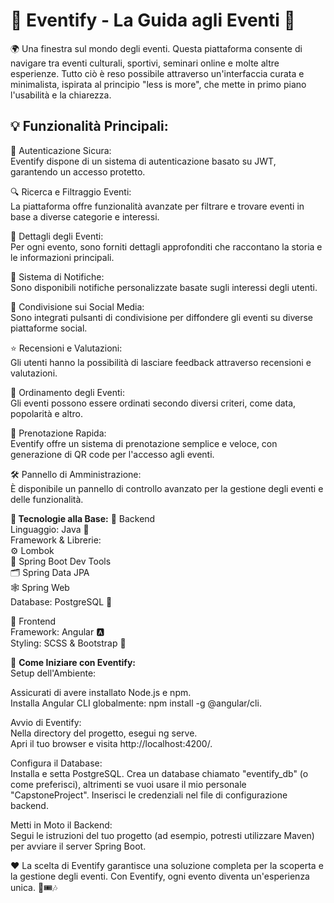 <h1> 🎉 Eventify - La Guida agli Eventi 🎉 </h1>

🌍 Una finestra sul mondo degli eventi. Questa piattaforma consente di navigare tra eventi culturali, sportivi, seminari online e molte altre esperienze. Tutto ciò è reso possibile attraverso un'interfaccia curata e minimalista, ispirata al principio "less is more", che mette in primo piano l'usabilità e la chiarezza.

<h2>💡 Funzionalità Principali:</h2>

🔐 Autenticazione Sicura: <br>
Eventify dispone di un sistema di autenticazione basato su JWT, garantendo un accesso protetto.

🔍 Ricerca e Filtraggio Eventi: <br>
La piattaforma offre funzionalità avanzate per filtrare e trovare eventi in base a diverse categorie e interessi.

📅 Dettagli degli Eventi: <br>
Per ogni evento, sono forniti dettagli approfonditi che raccontano la storia e le informazioni principali.

📣 Sistema di Notifiche: <br>
Sono disponibili notifiche personalizzate basate sugli interessi degli utenti.

📱 Condivisione sui Social Media: <br>
Sono integrati pulsanti di condivisione per diffondere gli eventi su diverse piattaforme social.

⭐ Recensioni e Valutazioni: <br>
Gli utenti hanno la possibilità di lasciare feedback attraverso recensioni e valutazioni.

🔄 Ordinamento degli Eventi: <br>
Gli eventi possono essere ordinati secondo diversi criteri, come data, popolarità e altro.

🎫 Prenotazione Rapida: <br>
Eventify offre un sistema di prenotazione semplice e veloce, con generazione di QR code per l'accesso agli eventi.

🛠️ Pannello di Amministrazione: <br>
È disponibile un pannello di controllo avanzato per la gestione degli eventi e delle funzionalità.

**🚀 Tecnologie alla Base:** 
🔧 Backend <br>
Linguaggio: Java 🌿 <br>
Framework & Librerie: <br>
⚙️ Lombok <br>
🚀 Spring Boot Dev Tools <br>
🗂️ Spring Data JPA <br>
🕸️ Spring Web <br>
Database: PostgreSQL 🐘 <br>

🎨 Frontend <br>
Framework: Angular 🅰️ <br>
Styling: SCSS & Bootstrap 🎨

💼 **Come Iniziare con Eventify:** <br>
Setup dell'Ambiente:

Assicurati di avere installato Node.js e npm. <br>
Installa Angular CLI globalmente: npm install -g @angular/cli. <br>

Avvio di Eventify: <br>
Nella directory del progetto, esegui ng serve. <br>
Apri il tuo browser e visita http://localhost:4200/. <br>

Configura il Database: <br>
Installa e setta PostgreSQL.
Crea un database chiamato "eventify_db" (o come preferisci), altrimenti se vuoi usare il mio personale "CapstoneProject".
Inserisci le credenziali nel file di configurazione backend.

Metti in Moto il Backend: <br>
Segui le istruzioni del tuo progetto (ad esempio, potresti utilizzare Maven) per avviare il server Spring Boot.

❤️ La scelta di Eventify garantisce una soluzione completa per la scoperta e la gestione degli eventi. Con Eventify, ogni evento diventa un'esperienza unica. 🎊🎟️🎶
